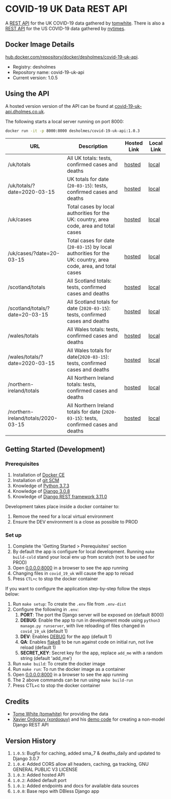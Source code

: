 # COVID-19 UK Data REST API

A [REST API](https://covid-19-uk-api.dholmes.co.uk) for the UK COVID-19 data gathered by [tomwhite](https://github.com/tomwhite/covid-19-uk-data). There is also a [REST API](https://github.com/desholmes/covid-19-us-api) for the US COVID-19 data gathered by [nytimes](https://github.com/nytimes/covid-19-data).

## Docker Image Details

[hub.docker.com/repository/docker/desholmes/covid-19-uk-api](https://hub.docker.com/repository/docker/desholmes/covid-19-uk-api).

* Registry: desholmes
* Repository name: covid-19-uk-api
* Current version: 1.0.5

## Using the API

A hosted version version of the API can be found at [covid-19-uk-api.dholmes.co.uk](https://covid-19-uk-api.dholmes.co.uk).

The following starts a local server running on port 8000:

```bash
docker run -it -p 8000:8000 desholmes/covid-19-uk-api:1.0.3
```

| URL | Description | Hosted Link | Local Link |
| --- | --- | --- | --- |
| /uk/totals | All UK totals: tests, confirmed cases and deaths | [hosted](https://covid-19-uk-api.dholmes.co.uk/uk/totals/) | [local](http://0.0.0.0:8000/uk/totals/) |
| /uk/totals/?date=2020-03-15 | UK totals for date (`20-03-15`): tests, confirmed cases and deaths | [hosted](https://covid-19-uk-api.dholmes.co.uk/uk/totals/?date=2020-03-15) | [local](http://0.0.0.0:8000/uk/totals/?date=2020-03-15) |
| /uk/cases | Total cases by local authorities for the UK: country, area code, area and total cases | [hosted](https://covid-19-uk-api.dholmes.co.uk/uk/cases/) | [local](http://0.0.0.0:8000/uk/cases/) |
| /uk/cases/?date=20-03-15 | Total cases for date (`20-03-15`) by local authorities for the UK: country, area code, area, and total cases | [hosted](https://covid-19-uk-api.dholmes.co.uk/uk/cases/?date=20-03-15) | [local](http://0.0.0.0:8000/uk/cases/?date=20-03-15) |
| /scotland/totals | All Scotland totals: tests, confirmed cases and deaths | [hosted](https://covid-19-uk-api.dholmes.co.uk/scotland/totals/) |[local](http://0.0.0.0:8000/scotland/totals/) |
| /scotland/totals/?date=20-03-15 | All Scotland totals for date (`2020-03-15`): tests, confirmed cases and deaths | [hosted](https://covid-19-uk-api.dholmes.co.uk/?date=20-03-15) | [local](http://0.0.0.0:8000/scotland/totals/?date=20-03-15) |
| /wales/totals | All Wales totals: tests, confirmed cases and deaths | [hosted](https://covid-19-uk-api.dholmes.co.uk/wales/totals/) | [local](http://0.0.0.0:8000/wales/totals/) |
| /wales/totals/?date=2020-03-15 | All Wales totals for date(`2020-03-15`): tests, confirmed cases and deaths | [hosted](https://covid-19-uk-api.dholmes.co.uk/wales/totals/?date=2020-03-15) | [local](http://0.0.0.0:8000/wales/totals/?date=2020-03-15) |
| /northern-ireland/totals | All Northern Ireland totals: tests, confirmed cases and deaths | [hosted](https://covid-19-uk-api.dholmes.co.uk/northern-ireland/totals) | [local](http://0.0.0.0:8000/northern-ireland/totals/) |
| /northern-ireland/totals/2020-03-15 | All Northern Ireland totals for date (`2020-03-15`): tests, confirmed cases and deaths | [hosted](https://covid-19-uk-api.dholmes.co.uk/northern-ireland/totals/?date=2020-03-15) | [local](http://0.0.0.0:8000/northern-ireland/totals/?date=2020-03-15) |

## Getting Started (Development)

### Prerequisites

1. Installation of [Docker CE](https://store.docker.com/search?type=edition&offering=community)
1. Installation of [git SCM](https://git-scm.com/downloads)
1. Knowledge of [Python 3.7.3](https://www.python.org/downloads/)
1. Knowledge of [Django 3.0.8](https://www.djangoproject.com/)
1. Knowledge of [Django REST framework 3.11.0](https://www.django-rest-framework.org/)

Development takes place inside a docker container to:

1. Remove the need for a local virtual environment
1. Ensure the DEV environment is a close as possible to PROD

### Set up

1. Complete the 'Getting Started > Prerequisites' section
1. By default the app is configure for local development. Running `make build-cold` stand your local env up from scratch (not to be used for PROD)
1. Open [0.0.0.0:8000](http://0.0.0.0:8000/) in a browser to see the app running
1. Changing files in `covid_19_uk` will cause the app to reload
1. Press `CTL+c` to stop the docker container

If you want to configure the application step-by-step follow the steps below:

1. Run `make setup`: To create the `.env` file from `.env-dist`
1. Configure the following in `.env`:
    1. **PORT**: The port the Django server will be exposed on (default 8000)
    1. **DEBUG**: Enable the app to run in development mode using `python3 manage.py runserver`, with live reloading of files changed in `covid_19_uk` (default 1)
    1. **DEV**: Enables [DEBUG](https://docs.djangoproject.com/en/3.0/howto/deployment/checklist/) for the app (default 1)
    1. **QA**: Enables [flake8](https://pypi.org/project/flake8/) to be run against code on initial run, not live reload (default 1)
    1. **SECRET_KEY**: Secret key for the app, replace `add_me` with a random string (default 'add_me')
1. Run `make build`: To create the docker image
1. Run `make run`: To run the docker image as a container
1. Open [0.0.0.0:8000](http://0.0.0.0:8000/) in a browser to see the app running
1. The 2 above commands can be run using `make build-run`
1. Press CTL+c to stop the docker container

## Credits

* [Tome White (tomwhite)](https://github.com/tomwhite/covid-19-uk-data) for providing the data
* [Xavier Ordoquy (xordoquy)](https://medium.com/django-rest-framework/django-rest-framework-viewset-when-you-don-t-have-a-model-335a0490ba6f) and his [demo code](https://github.com/linovia/drf-demo) for creating a non-model Django REST API

## Version History

1. `1.0.5`: Bugfix for caching, added sma_7 & deaths_daily and updated to Django 3.0.7
1. `1.0.4`: Added CORS allow all headers, caching, ga tracking, GNU GENERAL PUBLIC V3 LICENSE
1. `1.0.3`: Added hosted API
1. `1.0.2`: Added default port
1. `1.0.1`: Added endpoints and docs for available data sources
1. `1.0.0`: Base repo with DBless Django app

